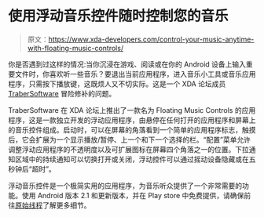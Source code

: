 # 使用浮动音乐控件随时控制您的音乐

> 原文：<https://www.xda-developers.com/control-your-music-anytime-with-floating-music-controls/>

你是否遇到过这样的情况:当你沉浸在游戏、阅读或在你的 Android 设备上输入重要文件时，你喜欢听一些音乐？要退出当前应用程序，进入音乐小工具或音乐应用程序，只需按下播放键，这既烦人又不切实际。这是一个 XDA 论坛成员 [TraberSoftware](http://forum.xda-developers.com/member.php?u=5144920) 冒险修补的问题。

TraberSoftware 在 XDA 论坛上推出了一款名为 Floating Music Controls 的应用程序，这是一款独立开发的浮动应用程序，由悬停在任何打开的应用程序和屏幕上的音乐控件组成。启动时，可以在屏幕的角落看到一个简单的应用程序标志，触摸后，它会扩展为一个显示播放/暂停、上一个和下一个选择的栏。“配置”菜单允许调整浮动应用程序的不透明度以及可扩展图标在屏幕四个角落之一的位置。下拉通知区域中的持续通知可以切换打开或关闭，浮动控件可以通过摇动设备隐藏或在五秒钟后“超时”。

浮动音乐控件是一个极简实用的应用程序，为音乐听众提供了一个非常需要的功能。使用 Android 版本 2.1 和更新版本，并在 Play store 中免费提供，请确保前往[原始线程](http://forum.xda-developers.com/showthread.php?t=2166659)了解更多细节。